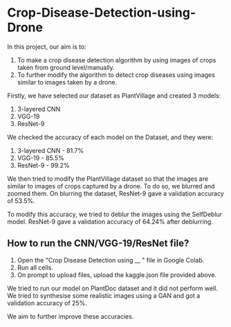 # Crop-Disease-Detection-using-Drone

In this project, our aim is to:
1. To make a crop disease detection algorithm by using images of crops taken from ground level/manually.
2. To further modify the algorithm to detect crop diseases using images similar to images taken by a drone.

Firstly, we have selected our dataset as PlantVillage and created 3 models: 
1. 3-layered CNN
2. VGG-19
3. ResNet-9

We checked the accuracy of each model on the Dataset, and they were:
1. 3-layered CNN - 81.7%
2. VGG-19 - 85.5%
3. ResNet-9 - 99.2%

We then tried to modify the PlantVillage dataset so that the images are similar to images of crops captured by a drone. To do so, we blurred and zoomed them. 
On blurring the dataset, ResNet-9 gave a validation accuracy of 53.5%.

To modify this accuracy, we tried to deblur the images using the SelfDeblur model. ResNet-9 gave a validation accuracy of 64.24% after deblurring.

## How to run the CNN/VGG-19/ResNet file?

1. Open the "Crop Disease Detection using __ " file in Google Colab.
2. Run all cells.
3. On prompt to upload files, upload the kaggle.json file provided above.

We tried to run our model on PlantDoc dataset and it did not perform well.
We tried to synthesise some realistic images using a GAN and got a validation accuracy of 25%. 

We aim to further improve these accuracies.
